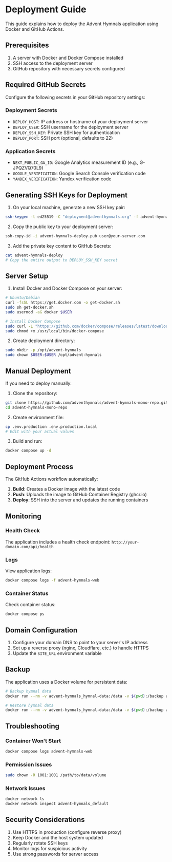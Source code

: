 # Deployment Guide

This guide explains how to deploy the Advent Hymnals application using Docker and GitHub Actions.

## Prerequisites

1. A server with Docker and Docker Compose installed
2. SSH access to the deployment server
3. GitHub repository with necessary secrets configured

## Required GitHub Secrets

Configure the following secrets in your GitHub repository settings:

### Deployment Secrets
- `DEPLOY_HOST`: IP address or hostname of your deployment server
- `DEPLOY_USER`: SSH username for the deployment server
- `DEPLOY_SSH_KEY`: Private SSH key for authentication
- `DEPLOY_PORT`: SSH port (optional, defaults to 22)

### Application Secrets
- `NEXT_PUBLIC_GA_ID`: Google Analytics measurement ID (e.g., G-JPQZVQ70L9)
- `GOOGLE_VERIFICATION`: Google Search Console verification code
- `YANDEX_VERIFICATION`: Yandex verification code

## Generating SSH Keys for Deployment

1. On your local machine, generate a new SSH key pair:
```bash
ssh-keygen -t ed25519 -C "deployment@adventhymnals.org" -f advent-hymnals-deploy
```

2. Copy the public key to your deployment server:
```bash
ssh-copy-id -i advent-hymnals-deploy.pub user@your-server.com
```

3. Add the private key content to GitHub Secrets:
```bash
cat advent-hymnals-deploy
# Copy the entire output to DEPLOY_SSH_KEY secret
```

## Server Setup

1. Install Docker and Docker Compose on your server:
```bash
# Ubuntu/Debian
curl -fsSL https://get.docker.com -o get-docker.sh
sudo sh get-docker.sh
sudo usermod -aG docker $USER

# Install Docker Compose
sudo curl -L "https://github.com/docker/compose/releases/latest/download/docker-compose-$(uname -s)-$(uname -m)" -o /usr/local/bin/docker-compose
sudo chmod +x /usr/local/bin/docker-compose
```

2. Create deployment directory:
```bash
sudo mkdir -p /opt/advent-hymnals
sudo chown $USER:$USER /opt/advent-hymnals
```

## Manual Deployment

If you need to deploy manually:

1. Clone the repository:
```bash
git clone https://github.com/adventhymnals/advent-hymnals-mono-repo.git
cd advent-hymnals-mono-repo
```

2. Create environment file:
```bash
cp .env.production .env.production.local
# Edit with your actual values
```

3. Build and run:
```bash
docker compose up -d
```

## Deployment Process

The GitHub Actions workflow automatically:

1. **Build**: Creates a Docker image with the latest code
2. **Push**: Uploads the image to GitHub Container Registry (ghcr.io)
3. **Deploy**: SSH into the server and updates the running containers

## Monitoring

### Health Check
The application includes a health check endpoint: `http://your-domain.com/api/health`

### Logs
View application logs:
```bash
docker compose logs -f advent-hymnals-web
```

### Container Status
Check container status:
```bash
docker compose ps
```

## Domain Configuration

1. Configure your domain DNS to point to your server's IP address
2. Set up a reverse proxy (nginx, Cloudflare, etc.) to handle HTTPS
3. Update the `SITE_URL` environment variable

## Backup

The application uses a Docker volume for persistent data:
```bash
# Backup hymnal data
docker run --rm -v advent-hymnals_hymnal-data:/data -v $(pwd):/backup alpine tar czf /backup/hymnal-data.tar.gz /data

# Restore hymnal data
docker run --rm -v advent-hymnals_hymnal-data:/data -v $(pwd):/backup alpine tar xzf /backup/hymnal-data.tar.gz -C /
```

## Troubleshooting

### Container Won't Start
```bash
docker compose logs advent-hymnals-web
```

### Permission Issues
```bash
sudo chown -R 1001:1001 /path/to/data/volume
```

### Network Issues
```bash
docker network ls
docker network inspect advent-hymnals_default
```

## Security Considerations

1. Use HTTPS in production (configure reverse proxy)
2. Keep Docker and the host system updated
3. Regularly rotate SSH keys
4. Monitor logs for suspicious activity
5. Use strong passwords for server access